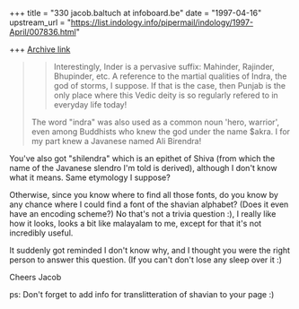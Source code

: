 +++
title = "330 jacob.baltuch at infoboard.be"
date = "1997-04-16"
upstream_url = "https://list.indology.info/pipermail/indology/1997-April/007836.html"

+++
[Archive link](https://list.indology.info/pipermail/indology/1997-April/007836.html)

>>Interestingly, Inder is a pervasive suffix: Mahinder, Rajinder,
>>Bhupinder, etc.  A reference to the martial qualities of Indra, the god of
>>storms, I suppose.  If that is the case, then Punjab is the only place
>>where this Vedic deity is so regularly refered to in everyday life today!
>
>The word "indra" was also used as a common noun 'hero, warrior', even among
>Buddhists who knew the god under the name $akra. I for my part knew a
>Javanese named Ali Birendra!

You've also got "shilendra" which is an epithet of Shiva (from which the
name of the Javanese slendro I'm told is derived), although I don't know
what it means. Same etymology I suppose?

Otherwise, since you know where to find all those fonts, do you know by
any chance where I could find a font of the shavian alphabet? (Does it
even have an encoding scheme?) No that's not a trivia question :),
I really like how it looks, looks a bit like malayalam to me,
except for that it's not incredibly useful.

It suddenly got reminded I don't know why, and I thought you were the
right person to answer this question. (If you can't don't lose any
sleep over it :)

Cheers
Jacob

ps: Don't forget to add info for translitteration of shavian to your
    page :)






